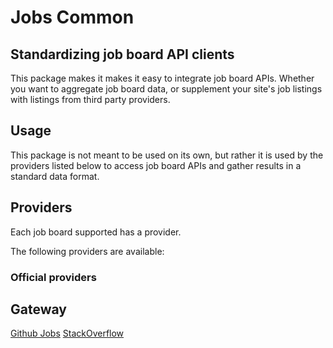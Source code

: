 # Jobs Common

## Standardizing job board API clients

This package makes it makes it easy to integrate job board APIs. Whether you want to aggregate job board data, or supplement your site's job listings with listings from third party providers.



## Usage
This package is not meant to be used on its own, but rather it is used by the providers listed below to access job board APIs and gather results in a standard data format.

## Providers

Each job board supported has a provider.

The following providers are available:

### Official providers

Gateway
---
[Github Jobs](https://jobs.github.com/)
[StackOverflow](https://stackoverflow.com/jobs)
